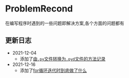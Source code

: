 # ProblemRecond
在编写程序时遇到的一些问题即解决方案,各个方面的问题都有

## 更新日志
- 2021-12-04
	- 添加了[由`.py`文件转换为`.pyd`文件的方法记录](python/将py文件编译为pyd.md)
- 2021-12-16
	- 添加了[for循环迭代时到底做了什么](python/For循环时做了什么.md)